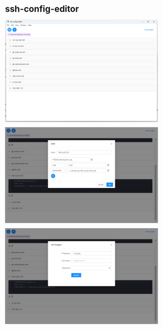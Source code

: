 # ssh-config-editor

![1665481276576](image/README/1665481276576.png)


![1665481313404](image/README/1665481313404.png)


![1665481329301](image/README/1665481329301.png)
